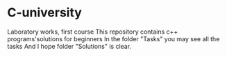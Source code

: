 # C-university
Laboratory works, first course
This repository contains c++ programs'solutions for beginners
In the folder "Tasks" you may see all the tasks 
And I hope folder "Solutions" is clear.
